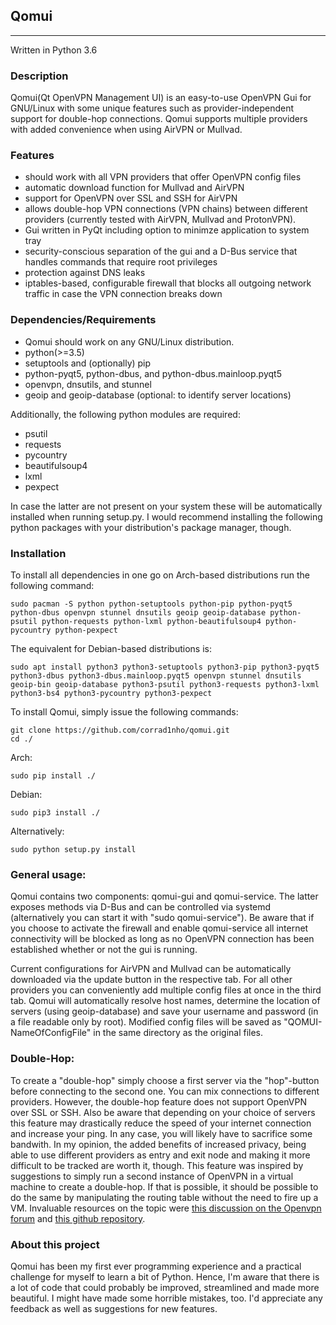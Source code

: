 ## Qomui
--------------------
Written in Python 3.6

### Description
Qomui(Qt OpenVPN Management UI) is an easy-to-use OpenVPN Gui for GNU/Linux with some unique features such as provider-independent support for double-hop connections. Qomui supports multiple providers with added convenience when using AirVPN or Mullvad. 

### Features
- should work with all VPN providers that offer OpenVPN config files 
- automatic download function for Mullvad and AirVPN 
- support for OpenVPN over SSL and SSH for AirVPN
- allows double-hop VPN connections (VPN chains) between different providers (currently tested with AirVPN, Mullvad and ProtonVPN). 
- Gui written in PyQt including option to minimze application to system tray
- security-conscious separation of the gui and a D-Bus service that handles commands that require root privileges
- protection against DNS leaks
- iptables-based, configurable firewall that blocks all outgoing network traffic in case the VPN connection breaks down 


### Dependencies/Requirements
- Qomui should work on any GNU/Linux distribution.
- python(>=3.5)
- setuptools and (optionally) pip
- python-pyqt5, python-dbus, and python-dbus.mainloop.pyqt5 
- openvpn, dnsutils, and stunnel
- geoip and geoip-database (optional: to identify server locations)

Additionally, the following python modules are required:
- psutil
- requests
- pycountry
- beautifulsoup4
- lxml
- pexpect

In case the latter are not present on your system these will be automatically installed when running setup.py. I would recommend installing the following python packages with your distribution's package manager, though.

### Installation
To install all dependencies in one go on Arch-based distributions run the following command:

```
sudo pacman -S python python-setuptools python-pip python-pyqt5 python-dbus openvpn stunnel dnsutils geoip geoip-database python-psutil python-requests python-lxml python-beautifulsoup4 python-pycountry python-pexpect
```


The equivalent for Debian-based distributions is:

```
sudo apt install python3 python3-setuptools python3-pip python3-pyqt5 python3-dbus python3-dbus.mainloop.pyqt5 openvpn stunnel dnsutils geoip-bin geoip-database python3-psutil python3-requests python3-lxml python3-bs4 python3-pycountry python3-pexpect
```


To install Qomui, simply issue the following commands:

```
git clone https://github.com/corrad1nho/qomui.git
cd ./
```

Arch:

```
sudo pip install ./
```

Debian:

```
sudo pip3 install ./
```

Alternatively:

```
sudo python setup.py install
```

### General usage:
Qomui contains two components: qomui-gui and qomui-service. The latter exposes methods via D-Bus and can be controlled via systemd (alternatively you can start it with "sudo qomui-service"). Be aware that if you choose to activate the firewall and enable qomui-service all internet connectivity will be blocked as long as no OpenVPN connection has been established whether or not the gui is running. 

Current configurations for AirVPN and Mullvad can be automatically downloaded via the update button in the respective tab. For all other providers you can conveniently add multiple config files at once in the third tab. Qomui will automatically resolve host names, determine the location of servers (using geoip-database) and save your username and password (in a file readable only by root). Modified config files will be saved as "QOMUI-NameOfConfigFile" in the same directory as the original files. 

### Double-Hop:
To create a "double-hop" simply choose a first server via the "hop"-button before connecting to the second one. You can mix connections to different providers. However, the double-hop feature does not support OpenVPN over SSL or SSH. Also be aware that depending on your choice of servers this feature may drastically reduce the speed of your internet connection and increase your ping. In any case, you will likely have to sacrifice some bandwith. In my opinion, the added benefits of increased privacy, being able to use different providers as entry and exit node and making it more difficult to be tracked are worth it, though. This feature was inspired by suggestions to simply run a second instance of OpenVPN in a virtual machine to create a double-hop. If that is possible, it should be possible to do the same by manipulating the routing table without the need to fire up a VM. Invaluable resources on the topic were [this discussion on the Openvpn forum](https://forums.openvpn.net/viewtopic.php?f=15&t=7483) and [this github repository](https://github.com/TomAshley303/VPN-Chain). 

### About this project
Qomui has been my first ever programming experience and a practical challenge for myself to learn a bit of Python. Hence, I'm aware that there is a lot of code that could probably be improved, streamlined and made more beautiful. I might have made some horrible mistakes, too. I'd appreciate any feedback as well as suggestions for new features.





